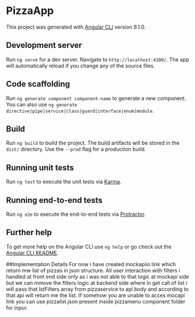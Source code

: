 # PizzaApp

This project was generated with [Angular CLI](https://github.com/angular/angular-cli) version 9.1.0.

## Development server

Run `ng serve` for a dev server. Navigate to `http://localhost:4200/`. The app will automatically reload if you change any of the source files.

## Code scaffolding

Run `ng generate component component-name` to generate a new component. You can also use `ng generate directive|pipe|service|class|guard|interface|enum|module`.

## Build

Run `ng build` to build the project. The build artifacts will be stored in the `dist/` directory. Use the `--prod` flag for a production build.

## Running unit tests

Run `ng test` to execute the unit tests via [Karma](https://karma-runner.github.io).

## Running end-to-end tests

Run `ng e2e` to execute the end-to-end tests via [Protractor](http://www.protractortest.org/).

## Further help

To get more help on the Angular CLI use `ng help` or go check out the [Angular CLI README](https://github.com/angular/angular-cli/blob/master/README.md).



##Implementation Details
For now i have created mockapiio link which return mw list of pizzas in json structure. All user interaction with filters i handled at front end side only as i was not able to that logic at mockapi side but we can mmove the filters logic at backend side where in get call of list i will pass that lstFilters array from pizzaservice to api body and according to that api will return me the list.
If somehow you are unable to acces mocapi link you can use pizzalist.json present inside pizzamenu component folder for inpur.
